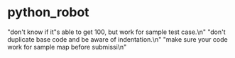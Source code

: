 # python_robot
"don't know if it"s able to get 100,  but work for sample test case.\n"
"don't duplicate base code and be aware of indentation.\n"
"make sure your code work  for sample map before submissi\n"